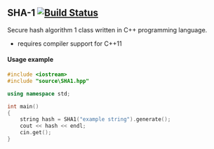## SHA-1 [![Build Status](https://travis-ci.org/daancode/sha-1.svg?branch=master)](https://travis-ci.org/da-an/SHA-1)
Secure hash algorithm 1 class written in C++ programming language.
 - requires compiler support for C++11

#### Usage example
```cpp
#include <iostream>
#include "source\SHA1.hpp"

using namespace std;

int main()
{
	string hash = SHA1("example string").generate();
	cout << hash << endl;
	cin.get();
}
```
